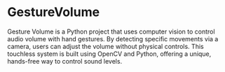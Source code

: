 # GestureVolume
Gesture Volume is a Python project that uses computer vision to control audio volume with hand gestures. By detecting specific movements via a camera, users can adjust the volume without physical controls. This touchless system is built using OpenCV and Python, offering a unique, hands-free way to control sound levels.
